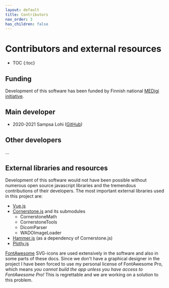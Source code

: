```yaml
---
layout: default
title: Contributors
nav_order: 3
has_children: false
---
```


<h1>Contributors and external resources</h1>

* TOC
{:toc}

## Funding

Development of this software has been funded by Finnish national [MEDigi initiative](https://www.medigi.fi/).

## Main developer
- 2020-2021 Sampsa Lohi ([GitHub](https://github.com/sam-19))

## Other developers

...

## External libraries and resources

Development of this software would not have been possible without numerous open source javascript libraries and the tremendous contributions of their developers. The most important external libraries used in this project are:
- [Vue.js](https://vuejs.org) 
- [Cornerstone.js](https://cornerstonejs.org/) and its submodules
  - CornerstoneMath
  - CornerstoneTools
  - DicomParser
  - WADOImageLoader
- [Hammer.js](https://hammerjs.github.io/) (as a dependency of Cornerstone.js)
- [Plotly.js](https://plotly.com/javascript/)

[FontAwesome](https://fontawesome.com/) SVG-icons are used extensively in the software and also in some parts of these docs. Since we don't have a graphical designer in the project I have been forced to use my personal license of FontAwesome Pro, which means _you cannot build the app unless you have access to FontAwesome Pro!_ This is regrettable and we are working on a solution to this problem.
